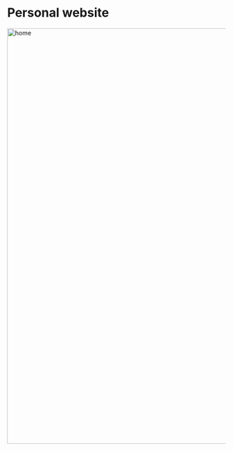 # Personal website
<img width="958" alt="home" src="https://github.com/user-attachments/assets/dcbdf1ad-33ec-4dad-8fdf-30903fc53d90">

